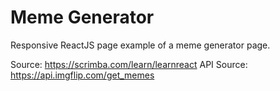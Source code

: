 # Meme Generator

Responsive ReactJS page example of a meme generator page.

Source: https://scrimba.com/learn/learnreact
API Source: https://api.imgflip.com/get_memes